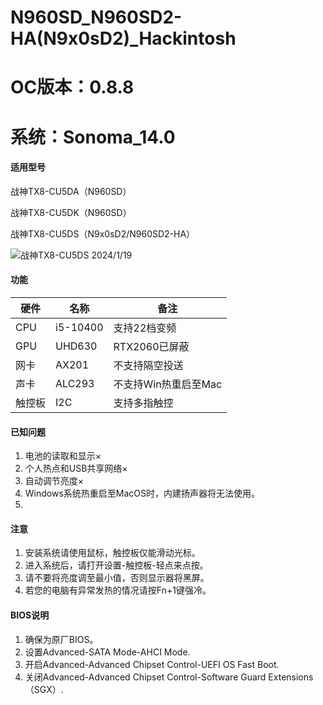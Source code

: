 # N960SD_N960SD2-HA(N9x0sD2)_Hackintosh

# OC版本：0.8.8

# 系统：Sonoma_14.0

#### 适用型号

战神TX8-CU5DA（N960SD）

战神TX8-CU5DK（N960SD）

战神TX8-CU5DS（N9x0sD2/N960SD2-HA）

![战神TX8-CU5DS 2024/1/19](https://foruda.gitee.com/images/1705725216625195312/520965f7_10135614.jpeg "sonoma.jpg")

#### 功能
| 硬件  | 名称       | 备注            |
|-----|----------|---------------|
| CPU | i5-10400 | 支持22档变频       |
| GPU | UHD630   | RTX2060已屏蔽    |
| 网卡  | AX201    | 不支持隔空投送       |
| 声卡  | ALC293   | 不支持Win热重启至Mac |
| 触控板 | I2C      | 支持多指触控        |

#### 已知问题

1. 电池的读取和显示×
2. 个人热点和USB共享网络×
3. 自动调节亮度×
4. Windows系统热重启至MacOS时，内建扬声器将无法使用。
5. 

#### 注意

1.  安装系统请使用鼠标，触控板仅能滑动光标。
2.  进入系统后，请打开设置-触控板-轻点来点按。
3.  请不要将亮度调至最小值，否则显示器将黑屏。
4.  若您的电脑有异常发热的情况请按Fn+1键强冷。

#### BIOS说明

1.  确保为原厂BIOS。
2.  设置Advanced-SATA Mode-AHCI Mode.
3.  开启Advanced-Advanced Chipset Control-UEFI OS Fast Boot.
4.  关闭Advanced-Advanced Chipset Control-Software Guard Extensions（SGX）.




